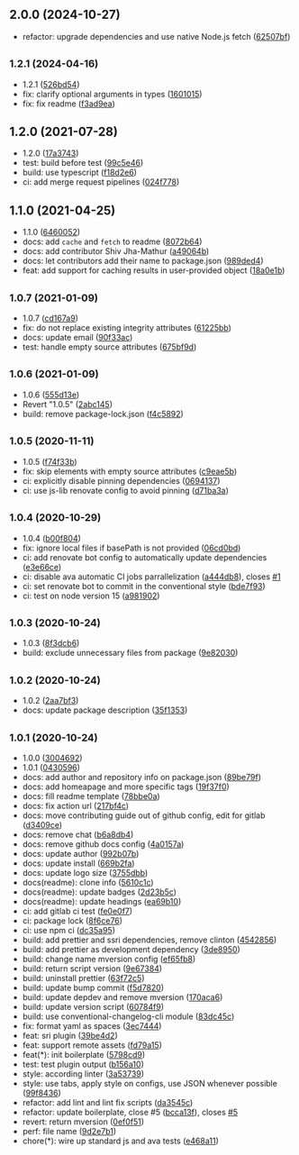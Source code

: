 ## 2.0.0 (2024-10-27)

* refactor: upgrade dependencies and use native Node.js fetch ([62507bf](https://gitlab.com/abogical/posthtml-sri/commit/62507bf))



## <small>1.2.1 (2024-04-16)</small>

* 1.2.1 ([526bd54](https://gitlab.com/abogical/posthtml-sri/commit/526bd54))
* fix: clarify optional arguments in types ([1601015](https://gitlab.com/abogical/posthtml-sri/commit/1601015))
* fix: fix readme ([f3ad9ea](https://gitlab.com/abogical/posthtml-sri/commit/f3ad9ea))



## 1.2.0 (2021-07-28)

* 1.2.0 ([17a3743](https://gitlab.com/abogical/posthtml-sri/commit/17a3743))
* test: build before test ([99c5e46](https://gitlab.com/abogical/posthtml-sri/commit/99c5e46))
* build: use typescript ([f18d2e6](https://gitlab.com/abogical/posthtml-sri/commit/f18d2e6))
* ci: add merge request pipelines ([024f778](https://gitlab.com/abogical/posthtml-sri/commit/024f778))



## 1.1.0 (2021-04-25)

* 1.1.0 ([6460052](https://gitlab.com/abogical/posthtml-sri/commit/6460052))
* docs: add `cache` and `fetch` to readme ([8072b64](https://gitlab.com/abogical/posthtml-sri/commit/8072b64))
* docs: add contributor Shiv Jha-Mathur ([a49064b](https://gitlab.com/abogical/posthtml-sri/commit/a49064b))
* docs: let contributors add their name to package.json ([989ded4](https://gitlab.com/abogical/posthtml-sri/commit/989ded4))
* feat: add support for caching results in user-provided object ([18a0e1b](https://gitlab.com/abogical/posthtml-sri/commit/18a0e1b))



## <small>1.0.7 (2021-01-09)</small>

* 1.0.7 ([cd167a9](https://gitlab.com/abogical/posthtml-sri/commit/cd167a9))
* fix: do not replace existing integrity attributes ([61225bb](https://gitlab.com/abogical/posthtml-sri/commit/61225bb))
* docs: update email ([90f33ac](https://gitlab.com/abogical/posthtml-sri/commit/90f33ac))
* test: handle empty source attributes ([675bf9d](https://gitlab.com/abogical/posthtml-sri/commit/675bf9d))



## <small>1.0.6 (2021-01-09)</small>

* 1.0.6 ([555d13e](https://gitlab.com/abogical/posthtml-sri/commit/555d13e))
* Revert "1.0.5" ([2abc145](https://gitlab.com/abogical/posthtml-sri/commit/2abc145))
* build: remove package-lock.json ([f4c5892](https://gitlab.com/abogical/posthtml-sri/commit/f4c5892))



## <small>1.0.5 (2020-11-11)</small>

* 1.0.5 ([f74f33b](https://gitlab.com/abogical/posthtml-sri/commit/f74f33b))
* fix: skip elements with empty source attributes ([c9eae5b](https://gitlab.com/abogical/posthtml-sri/commit/c9eae5b))
* ci: explicitly disable pinning dependencies ([0694137](https://gitlab.com/abogical/posthtml-sri/commit/0694137))
* ci: use js-lib renovate config to avoid pinning ([d71ba3a](https://gitlab.com/abogical/posthtml-sri/commit/d71ba3a))



## <small>1.0.4 (2020-10-29)</small>

* 1.0.4 ([b00f804](https://gitlab.com/abogical/posthtml-sri/commit/b00f804))
* fix: ignore local files if basePath is not provided ([06cd0bd](https://gitlab.com/abogical/posthtml-sri/commit/06cd0bd))
* ci: add renovate bot config to automatically update dependencies ([e3e66ce](https://gitlab.com/abogical/posthtml-sri/commit/e3e66ce))
* ci: disable ava automatic CI jobs parrallelization ([a444db8](https://gitlab.com/abogical/posthtml-sri/commit/a444db8)), closes [#1](https://gitlab.com/abogical/posthtml-sri/issues/1)
* ci: set renovate bot to commit in the conventional style ([bde7f93](https://gitlab.com/abogical/posthtml-sri/commit/bde7f93))
* ci: test on node version 15 ([a981902](https://gitlab.com/abogical/posthtml-sri/commit/a981902))



## <small>1.0.3 (2020-10-24)</small>

* 1.0.3 ([8f3dcb6](https://gitlab.com/abogical/posthtml-sri/commit/8f3dcb6))
* build: exclude unnecessary files from package ([9e82030](https://gitlab.com/abogical/posthtml-sri/commit/9e82030))



## <small>1.0.2 (2020-10-24)</small>

* 1.0.2 ([2aa7bf3](https://gitlab.com/abogical/posthtml-sri/commit/2aa7bf3))
* docs: update package description ([35f1353](https://gitlab.com/abogical/posthtml-sri/commit/35f1353))



## <small>1.0.1 (2020-10-24)</small>

* 1.0.0 ([3004692](https://gitlab.com/abogical/posthtml-sri/commit/3004692))
* 1.0.1 ([0430596](https://gitlab.com/abogical/posthtml-sri/commit/0430596))
* docs: add author and repository info on package.json ([89be79f](https://gitlab.com/abogical/posthtml-sri/commit/89be79f))
* docs: add homeapage and more specific tags ([19f37f0](https://gitlab.com/abogical/posthtml-sri/commit/19f37f0))
* docs: fill readme template ([78bbe0a](https://gitlab.com/abogical/posthtml-sri/commit/78bbe0a))
* docs: fix action url ([217bf4c](https://gitlab.com/abogical/posthtml-sri/commit/217bf4c))
* docs: move contributing guide out of github config, edit for gitlab ([d3409ce](https://gitlab.com/abogical/posthtml-sri/commit/d3409ce))
* docs: remove chat ([b6a8db4](https://gitlab.com/abogical/posthtml-sri/commit/b6a8db4))
* docs: remove github docs config ([4a0157a](https://gitlab.com/abogical/posthtml-sri/commit/4a0157a))
* docs: update author ([992b07b](https://gitlab.com/abogical/posthtml-sri/commit/992b07b))
* docs: update install ([669b2fa](https://gitlab.com/abogical/posthtml-sri/commit/669b2fa))
* docs: update logo size ([3755dbb](https://gitlab.com/abogical/posthtml-sri/commit/3755dbb))
* docs(readme): clone info ([5610c1c](https://gitlab.com/abogical/posthtml-sri/commit/5610c1c))
* docs(readme): update badges ([2d23b5c](https://gitlab.com/abogical/posthtml-sri/commit/2d23b5c))
* docs(readme): update headings ([ea69b10](https://gitlab.com/abogical/posthtml-sri/commit/ea69b10))
* ci: add gitlab ci test ([fe0e0f7](https://gitlab.com/abogical/posthtml-sri/commit/fe0e0f7))
* ci: package lock ([8f6ce76](https://gitlab.com/abogical/posthtml-sri/commit/8f6ce76))
* ci: use npm ci ([dc35a95](https://gitlab.com/abogical/posthtml-sri/commit/dc35a95))
* build: add prettier and ssri dependencies, remove clinton ([4542856](https://gitlab.com/abogical/posthtml-sri/commit/4542856))
* build: add prettier as development dependency ([3de8950](https://gitlab.com/abogical/posthtml-sri/commit/3de8950))
* build: change name mversion config ([ef65fb8](https://gitlab.com/abogical/posthtml-sri/commit/ef65fb8))
* build: return script version ([9e67384](https://gitlab.com/abogical/posthtml-sri/commit/9e67384))
* build: uninstall prettier ([63f72c5](https://gitlab.com/abogical/posthtml-sri/commit/63f72c5))
* build: update bump commit ([f5d7820](https://gitlab.com/abogical/posthtml-sri/commit/f5d7820))
* build: update depdev and remove mversion ([170aca6](https://gitlab.com/abogical/posthtml-sri/commit/170aca6))
* build: update version script ([60784f9](https://gitlab.com/abogical/posthtml-sri/commit/60784f9))
* build: use conventional-changelog-cli module ([83dc45c](https://gitlab.com/abogical/posthtml-sri/commit/83dc45c))
* fix: format yaml as spaces ([3ec7444](https://gitlab.com/abogical/posthtml-sri/commit/3ec7444))
* feat: sri plugin ([39be4d2](https://gitlab.com/abogical/posthtml-sri/commit/39be4d2))
* feat: support remote assets ([fd79a15](https://gitlab.com/abogical/posthtml-sri/commit/fd79a15))
* feat(*): init boilerplate ([5798cd9](https://gitlab.com/abogical/posthtml-sri/commit/5798cd9))
* test: test plugin output ([b156a10](https://gitlab.com/abogical/posthtml-sri/commit/b156a10))
* style: according linter ([3a53739](https://gitlab.com/abogical/posthtml-sri/commit/3a53739))
* style: use tabs, apply style on configs, use JSON whenever possible ([99f8436](https://gitlab.com/abogical/posthtml-sri/commit/99f8436))
* refactor: add lint and lint fix scripts ([da3545c](https://gitlab.com/abogical/posthtml-sri/commit/da3545c))
* refactor: update boilerplate, close #5 ([bcca13f](https://gitlab.com/abogical/posthtml-sri/commit/bcca13f)), closes [#5](https://gitlab.com/abogical/posthtml-sri/issues/5)
* revert: return mversion ([0ef0f51](https://gitlab.com/abogical/posthtml-sri/commit/0ef0f51))
* perf: file name ([9d2e7b1](https://gitlab.com/abogical/posthtml-sri/commit/9d2e7b1))
* chore(*): wire up standard js and ava tests ([e468a11](https://gitlab.com/abogical/posthtml-sri/commit/e468a11))



